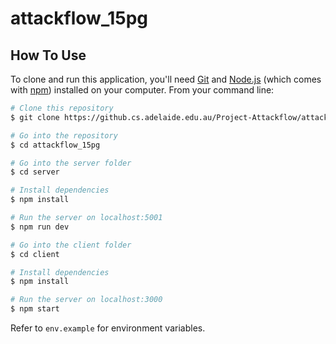 # attackflow_15pg


## How To Use

To clone and run this application, you'll need [Git](https://git-scm.com) and [Node.js](https://nodejs.org/en/download/) (which comes with [npm](http://npmjs.com)) installed on your computer. From your command line:

```bash
# Clone this repository
$ git clone https://github.cs.adelaide.edu.au/Project-Attackflow/attackflow_15pg.git

# Go into the repository
$ cd attackflow_15pg

# Go into the server folder
$ cd server

# Install dependencies
$ npm install

# Run the server on localhost:5001
$ npm run dev

# Go into the client folder
$ cd client

# Install dependencies
$ npm install

# Run the server on localhost:3000
$ npm start
```

Refer to `env.example` for environment variables.



